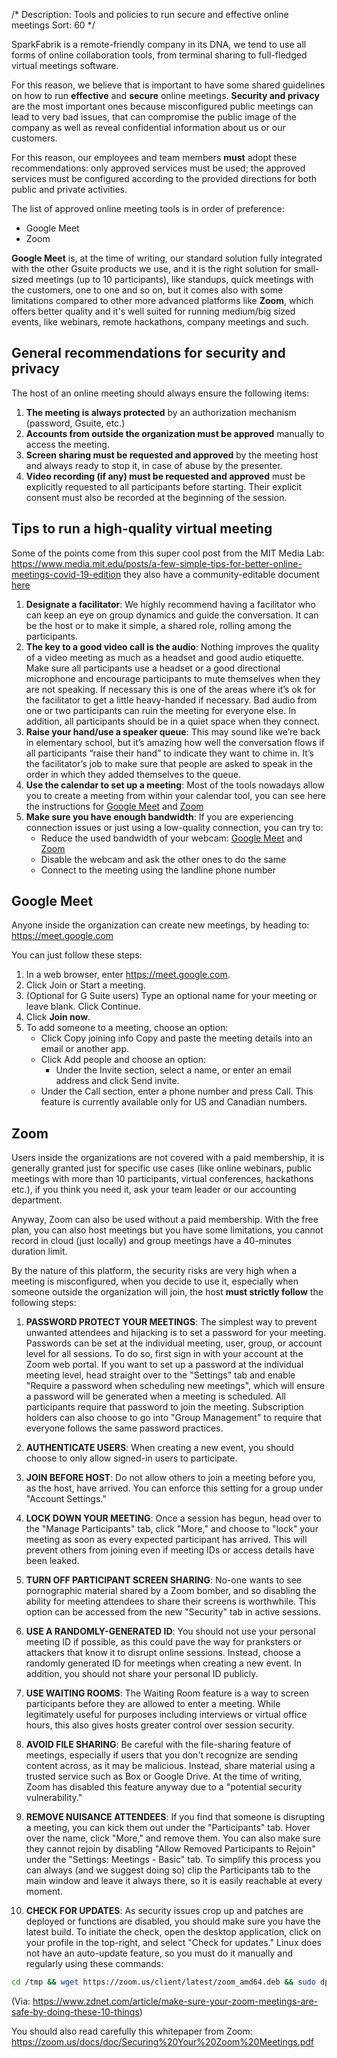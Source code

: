/*
Description: Tools and policies to run secure and effective online meetings
Sort: 60
*/

SparkFabrik is a remote-friendly company in its DNA, we tend to use all forms of online collaboration tools,
from terminal sharing to full-fledged virtual meetings software.

For this reason, we believe that is important to have some shared guidelines on how to run **effective** and **secure** online meetings. **Security and privacy** are the most important ones because misconfigured public meetings can lead to very bad issues, that can compromise the public image of the company as well as reveal confidential information about us or our customers.

For this reason, our employees and team members **must** adopt these recommendations: only approved services must be used; the approved services must be configured according to the provided directions for both public and private activities.

The list of approved online meeting tools is in order of preference:

* Google Meet 
* Zoom

**Google Meet** is, at the time of writing, our standard solution fully integrated with the other Gsuite products we use, and it is the right solution for small-sized meetings (up to 10 participants), like standups, quick meetings with the customers, one to one and so on, but it comes also with some limitations compared to other more advanced platforms like **Zoom**, which offers better quality and it's well suited for running medium/big sized events, like webinars, remote hackathons, company meetings and such.

## General recommendations for security and privacy

The host of an online meeting should always ensure the following items:

1. **The meeting is always protected** by an authorization mechanism (password, Gsuite, etc.)
2. **Accounts from outside the organization must be approved** manually to access the meeting.
3. **Screen sharing must be requested and approved** by the meeting host and always ready to stop it, in case of abuse by the presenter.
4. **Video recording (if any) must be requested and approved** must be explicitly requested to all participants before starting. Their explicit consent must also be recorded at the beginning of the session.

## Tips to run a high-quality virtual meeting

Some of the points come from this super cool post from the MIT Media Lab: https://www.media.mit.edu/posts/a-few-simple-tips-for-better-online-meetings-covid-19-edition they also have a community-editable document [here](https://docs.google.com/document/d/1ubzFL5XWA4F4_O90VtkFn_cbCok5IXl5XZABrj9iq_4/edit)
1. **Designate a facilitator**: We highly recommend having a facilitator who can keep an eye on group dynamics and guide the conversation. It can be the host or to make it simple, a shared role, rolling among the participants.
2. **The key to a good video call is the audio**: Nothing improves the quality of a video meeting as much as a headset and good audio etiquette. Make sure all participants use a headset or a good directional microphone and encourage participants to mute themselves when they are not speaking. If necessary this is one of the areas where it’s ok for the facilitator to get a little heavy-handed if necessary. Bad audio from one or two participants can ruin the meeting for everyone else. In addition, all participants should be in a quiet space when they connect.
3. **Raise your hand/use a speaker queue**: This may sound like we’re back in elementary school, but it’s amazing how well the conversation flows if all participants “raise their hand” to indicate they want to chime in.  It’s the facilitator’s job to make sure that people are asked to speak in the order in which they added themselves to the queue.
4. **Use the calendar to set up a meeting**: Most of the tools nowadays allow you to create a meeting from within your calendar tool, you can see here the instructions for [Google Meet](https://support.google.com/meet/answer/9302870?co=GENIE.Platform%3DDesktop&hl=en) and [Zoom](https://support.zoom.us/hc/en-us/articles/360020187492-Google-Calendar-add-on)
5. **Make sure you have enough bandwidth**: If you are experiencing connection issues or just using a low-quality connection, you can try to:
    * Reduce the used bandwidth of your webcam: [Google Meet](https://support.google.com/meet/answer/9302964?co=GENIE.Platform%3DDesktop&hl=en) and [Zoom](https://wiki.millersville.edu/display/instructdocs/Improving+your+Zoom+connection)
    * Disable the webcam and ask the other ones to do the same
    * Connect to the meeting using the landline phone number


## Google Meet

Anyone inside the organization can create new meetings, by heading to: https://meet.google.com

You can just follow these steps:

1. In a web browser, enter https://meet.google.com.
2. Click Join or Start a meeting.
3. (Optional for G Suite users) Type an optional name for your meeting or leave blank. Click Continue.
4. Click **Join now**.
5. To add someone to a meeting, choose an option:
   * Click Copy joining info Copy and paste the meeting details into an email or another app.
   * Click Add people and choose an option:
     * Under the Invite section, select a name, or enter an email address and click Send invite.
    * Under the Call section, enter a phone number and press Call. This feature is currently available only for US and Canadian numbers.

## Zoom

Users inside the organizations are not covered with a paid membership, it is generally granted just for specific use cases (like online webinars, public meetings with more than 10 participants, virtual conferences, hackathons etc.), if you think you need it, ask your team leader or our accounting department.

Anyway, Zoom can also be used without a paid membership. With the free plan, you can also host meetings but you have some limitations, you cannot record in cloud (just locally) and group meetings have a 40-minutes duration limit.

By the nature of this platform, the security risks are very high when a meeting is misconfigured, when you decide to use it, especially when someone outside the organization will join, the host **must strictly follow** the following steps:

1. **PASSWORD PROTECT YOUR MEETINGS**: The simplest way to prevent unwanted attendees and hijacking is to set a password for your meeting. Passwords can be set at the individual meeting, user, group, or account level for all sessions. To do so, first sign in with your account at the Zoom web portal. If you want to set up a password at the individual meeting level, head straight over to the "Settings" tab and enable "Require a password when scheduling new meetings", which will ensure a password will be generated when a meeting is scheduled. All participants require that password to join the meeting. Subscription holders can also choose to go into "Group Management" to require that everyone follows the same password practices. 

1. **AUTHENTICATE USERS**: When creating a new event, you should choose to only allow signed-in users to participate. 

3. **JOIN BEFORE HOST**: Do not allow others to join a meeting before you, as the host, have arrived. You can enforce this setting for a group under "Account Settings." 

4. **LOCK DOWN YOUR MEETING**: Once a session has begun, head over to the "Manage Participants" tab, click "More," and choose to "lock" your meeting as soon as every expected participant has arrived. This will prevent others from joining even if meeting IDs or access details have been leaked. 

5. **TURN OFF PARTICIPANT SCREEN SHARING**: No-one wants to see pornographic material shared by a Zoom bomber, and so disabling the ability for meeting attendees to share their screens is worthwhile. This option can be accessed from the new "Security" tab in active sessions. 

6. **USE A RANDOMLY-GENERATED ID**: You should not use your personal meeting ID if possible, as this could pave the way for pranksters or attackers that know it to disrupt online sessions. Instead, choose a randomly generated ID for meetings when creating a new event. In addition, you should not share your personal ID publicly. 

7. **USE WAITING ROOMS**: The Waiting Room feature is a way to screen participants before they are allowed to enter a meeting. While legitimately useful for purposes including interviews or virtual office hours, this also gives hosts greater control over session security.

8. **AVOID FILE SHARING**: Be careful with the file-sharing feature of meetings, especially if users that you don't recognize are sending content across, as it may be malicious. Instead, share material using a trusted service such as Box or Google Drive. At the time of writing, Zoom has disabled this feature anyway due to a "potential security vulnerability."

9. **REMOVE NUISANCE ATTENDEES**: If you find that someone is disrupting a meeting, you can kick them out under the "Participants" tab. Hover over the name, click "More," and remove them. You can also make sure they cannot rejoin by disabling "Allow Removed Participants to Rejoin" under the "Settings: Meetings - Basic" tab. To simplify this process you can always (and we suggest doing so) clip the Participants tab to the main window and leave it always there, so it is easily reachable at every moment.

10. **CHECK FOR UPDATES**: As security issues crop up and patches are deployed or functions are disabled, you should make sure you have the latest build. To initiate the check, open the desktop application, click on your profile in the top-right, and select "Check for updates."
Linux does not have an auto-update feature, so you must do it manually and regularly using these commands:

```bash
cd /tmp && wget https://zoom.us/client/latest/zoom_amd64.deb && sudo dpkg -i zoom_amd64.deb && cd -
```

(Via: https://www.zdnet.com/article/make-sure-your-zoom-meetings-are-safe-by-doing-these-10-things)

You should also read carefully this whitepaper from Zoom: https://zoom.us/docs/doc/Securing%20Your%20Zoom%20Meetings.pdf


